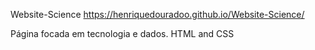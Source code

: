 Website-Science
https://henriquedouradoo.github.io/Website-Science/

Página focada em tecnologia e dados. 
HTML and CSS
